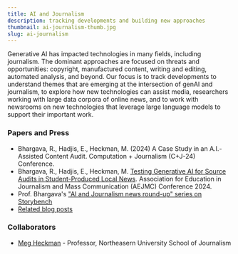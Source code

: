 ```yaml
---
title: AI and Journalism
description: tracking developments and building new approaches
thumbnail: ai-journalism-thumb.jpg
slug: ai-journalism
---
```


Generative AI has impacted technologies in many fields, including journalism. The dominant approaches are focused on threats and opportunities: copyright, manufactured content, writing and editing, automated analysis, and beyond. Our focus is to track developments to understand themes that are emerging at the intersection of genAI and journalism, to explore how new technologies can assist media, researchers working with large data corpora of online news, and to work with newsrooms on new technologies that leverage large language models to support their important work.

### Papers and Press

* Bhargava, R., Hadjis, E., Heckman, M. (2024) A Case Study in an A.I.-Assisted Content Audit. Computation + Journalism (C+J-24) Conference.
* Bhargava, R., Hadjis, E., Heckman, M. [Testing Generative AI for Source Audits in Student-Produced Local News](https://doi.org/10.31235/osf.io/7hc2d). Association for Education in Journalism and Mass Communication (AEJMC) Conference 2024. 
* Prof. Bhargava's ["AI and Journalism news round-up" series on Storybench](https://www.storybench.org/author/rahul/)
* [Related blog posts](/category/ai)

### Collaborators

* [Meg Heckman](https://camd.northeastern.edu/people/meg-heckman/) - Professor, Northeasern University School of Journalism

